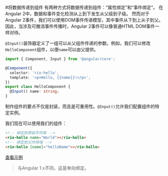 #将数据传递到组件
有两种方式将数据传递到组件：“属性绑定”和“事件绑定”。 在Angular 2中，数据和事件变化检测从上到下发生从父级到子级。 然而对于Angular 2事件，我们可以使用DOM事件传递模型，其中事件从下到上从子到父。 因此，当涉及可撤消事件传播时，Angular 2事件可以像普通HTML DOM事件一样对待。

`@Input()`装饰器定义了一组可以从父组件传递的参数。例如，我们可以修改`HelloComponent`组件，以便`name`可以由父提供。

```typescript
import { Component, Input } from '@angular/core';

@Component({
  selector: 'rio-hello',
  template: '<p>Hello, {{name}}!</p>',
})
export class HelloComponent {
  @Input() name: string;
}
```
制作组件的要点不仅是封装，而且是可重用性。`@Input()`允许我们配置组件的特定实例。

我们现在可以使用我们的组件：

```html
<!-- 绑定到原始字符串 -->
<rio-hello name="World"></rio-hello>
<!-- 绑定到父作用域 -->
<rio-hello [name]="helloName"></rio-hello>
```
[查看示例](http://plnkr.co/edit/GbpCKy?p=preview)

> 与Angular 1.x不同，这是单向绑定。